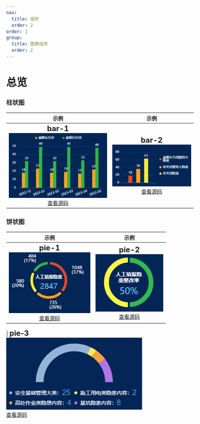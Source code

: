 ```yaml
---
nav:
  title: 组件
  order: 2
order: 1
group:
  title: 图表组件
  order: 2
---
```


<style>
.title {
  font-size: 20px;
  font-weight: bold;
}
</style>

# 总览

### 柱状图

|                                                              示例                                                               |                                                              示例                                                               |
| :-----------------------------------------------------------------------------------------------------------------------------: | :-----------------------------------------------------------------------------------------------------------------------------: |
| <span class="title">bar-1</span><br><img class="img" src="../assets/screen-component/bar1.png"><br>[查看源码](./chart-bar-1.md) | <span class="title">bar-2</span><br><img class="img" src="../assets/screen-component/bar2.png"><br>[查看源码](./chart-bar-1.md) |

### 饼状图

|                                                              示例                                                               |                                                              示例                                                               |
| :-----------------------------------------------------------------------------------------------------------------------------: | :-----------------------------------------------------------------------------------------------------------------------------: |
| <span class="title">pie-1</span><br><img class="img" src="../assets/screen-component/pie1.png"><br>[查看源码](./chart-pie-1.md) | <span class="title">pie-2</span><br><img class="img" src="../assets/screen-component/pie2.png"><br>[查看源码](./chart-pie-2.md) |

| <span class="title">pie-3</span><br><img class="img" src="../assets/screen-component/pie3.png"><br>[查看源码](./chart-pie-3.md)
